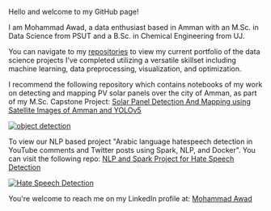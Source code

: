 Hello and welcome to my GitHub page!

I am Mohammad Awad, a data enthusiast based in Amman with an M.Sc. in Data Science from PSUT and a B.Sc. in Chemical Engineering from UJ.

<p>You can navigate to my <a href="https://github.com/mohammad-awad-ds?tab=repositories">repositories</a> to view my current portfolio of the data science projects I've completed utilizing a versatile skillset including machine learning, data preprocessing, visualization, and optimization.
  
I recommend the following repository which contains notebooks of my work on detecting and mapping PV solar panels over the city of Amman, as part of my M.Sc. Capstone Project: <a href="https://github.com/mohammad-awad-ds/Solar_Panel_DetectionAndMapping_SatelliteImages_YOLOv5/tree/main">Solar Panel Detection And Mapping using Satellite Images of Amman and YOLOv5</a></p>

<a href="https://github.com/mohammad-awad-ds/Solar_Panel_DetectionAndMapping_SatelliteImages_YOLOv5/tree/main">
  <img src="https://github.com/mohammad-awad-ds/mohammad-awad-ds/assets/64756947/750358f2-4533-4788-a5fe-20c6b21defd6" alt="object detection">
</a>
<br>


To view our NLP based project "Arabic language hatespeech detection in YouTube comments and Twitter posts using Spark, NLP, and Docker". You can visit the following repo: <a href="https://github.com/mohammad-awad-ds/NLP-and-Spark-Project-for-Hatespeech-Detection/tree/main">NLP and Spark Project for Hate Speech Detection</a>

<a href="https://github.com/mohammad-awad-ds/NLP-and-Spark-Project-for-Hatespeech-Detection/tree/main">
  <img src="https://github.com/mohammad-awad-ds/mohammad-awad-ds/assets/64756947/f379ce79-1ec3-4341-995a-68ccc31f27f1" alt="Hate Speech Detection">
</a>




<p> You're welcome to reach me on my LinkedIn profile at: <a href= "https://linkedin.com/in/mma28">Mohammad Awad</a> </p>
